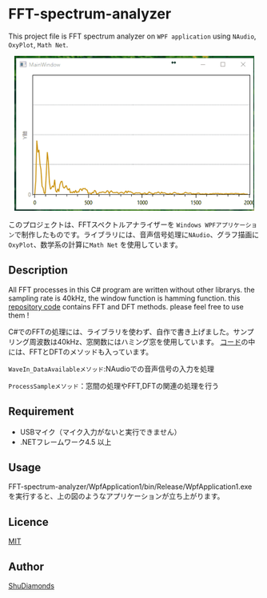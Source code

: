 # FFT-spectrum-analyzer
This project file is FFT spectrum analyzer on `WPF application` using `NAudio`, `OxyPlot`, `Math Net`.
<p align="center"> 
<img  src="https://github.com/ShuDiamonds/FFT-spectrum-analyzer/blob/master/FFTspectrum.gif" width="480px"  title="FFT-spectrum-analyzer">
</p>

このプロジェクトは、FFTスペクトルアナライザーを `Windows WPFアプリケーション`で制作したものです。ライブラリには、音声信号処理に`NAudio`、グラフ描画に`OxyPlot`、数学系の計算に`Math Net` を使用しています。

## Description
All FFT processes in this C# program are written without other librarys. the sampling rate is 40kHz, the window function is hamming function. this [repository code](https://github.com/ShuDiamonds/FFT-spectrum-analyzer/blob/master/WpfApplication1/MainWindow.xaml.cs) contains FFT and DFT methods. please feel free to use them !

 C#でのFFTの処理には、ライブラリを使わず、自作で書き上げました。サンプリング周波数は40kHz、窓関数にはハミング窓を使用しています。
 [コード](https://github.com/ShuDiamonds/FFT-spectrum-analyzer/blob/master/WpfApplication1/MainWindow.xaml.cs)の中には、FFTとDFTのメソッドも入っています。  
 
 `WaveIn_DataAvailableメソッド`:NAudioでの音声信号の入力を処理
 
 `ProcessSampleメソッド`：窓間の処理やFFT,DFTの関連の処理を行う
 


## Requirement
* USBマイク（マイク入力がないと実行できません）
* .NETフレームワーク4.5 以上
 
## Usage
  FFT-spectrum-analyzer/WpfApplication1/bin/Release/WpfApplication1.exe を実行すると、上の図のようなアプリケーションが立ち上がります。

## Licence

  [MIT](https://github.com/tcnksm/tool/blob/master/LICENCE)

## Author

  [ShuDiamonds](https://github.com/ShuDiamonds)
